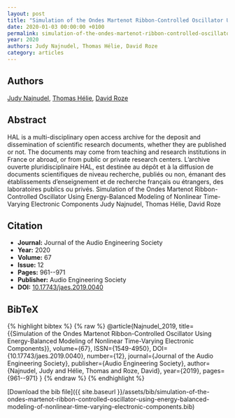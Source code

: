 ```yaml
---
layout: post
title: "Simulation of the Ondes Martenot Ribbon-Controlled Oscillator Using Energy-Balanced Modeling of Nonlinear Time-Varying Electronic Components"
date: 2020-01-03 00:00:00 +0100
permalink: simulation-of-the-ondes-martenot-ribbon-controlled-oscillator-using-energy-balanced-modeling-of-nonlinear-time-varying-electronic-components
year: 2020
authors: Judy Najnudel, Thomas Hélie, David Roze
category: articles
---
```

 
## Authors
[Judy Najnudel](authors/judy-najnudel), [Thomas Hélie](authors/thomas-helie), [David Roze](authors/david-roze)
 
## Abstract
HAL is a multi-disciplinary open access archive for the deposit and dissemination of scientific research documents, whether they are published or not. The documents may come from teaching and research institutions in France or abroad, or from public or private research centers. L’archive ouverte pluridisciplinaire HAL, est destinée au dépôt et à la diffusion de documents scientifiques de niveau recherche, publiés ou non, émanant des établissements d’enseignement et de recherche français ou étrangers, des laboratoires publics ou privés. Simulation of the Ondes Martenot Ribbon-Controlled Oscillator Using Energy-Balanced Modeling of Nonlinear Time-Varying Electronic Components Judy Najnudel, Thomas Hélie, David Roze
 
## Citation
- **Journal:** Journal of the Audio Engineering Society
- **Year:** 2020
- **Volume:** 67
- **Issue:** 12
- **Pages:** 961--971
- **Publisher:** Audio Engineering Society
- **DOI:** [10.17743/jaes.2019.0040](https://doi.org/10.17743/jaes.2019.0040)
 
## BibTeX
{% highlight bibtex %}
{% raw %}
@article{Najnudel_2019,
  title={{Simulation of the Ondes Martenot Ribbon-Controlled Oscillator Using Energy-Balanced Modeling of Nonlinear Time-Varying Electronic Components}},
  volume={67},
  ISSN={1549-4950},
  DOI={10.17743/jaes.2019.0040},
  number={12},
  journal={Journal of the Audio Engineering Society},
  publisher={Audio Engineering Society},
  author={Najnudel, Judy and Hélie, Thomas and Roze, David},
  year={2019},
  pages={961--971}
}
{% endraw %}
{% endhighlight %}
 
[Download the bib file]({{ site.baseurl }}/assets/bib/simulation-of-the-ondes-martenot-ribbon-controlled-oscillator-using-energy-balanced-modeling-of-nonlinear-time-varying-electronic-components.bib)
 
